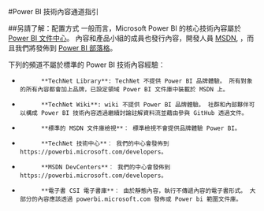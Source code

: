 <properties title="" pageTitle="Power BI 技術內容通道指引" description="說明 Microsoft 的內容通道員工、 合作夥伴和社群貢獻者應該使用 Power BI 技術內容發佈。" metaKeywords="" services="" solutions="" documentationCenter="" authors="mblythe" videoId="" scriptId="" manager="dongill" />

<tags ms.service="contributor-guide" ms.devlang="" ms.topic="article" ms.tgt_pltfrm="" ms.workload="" ms.date="09/01/2015" ms.author="mblythe" />

#Power BI 技術內容通道指引

##另請了解：配置方式
一般而言，Microsoft Power BI 的核心技術內容屬於 [Power BI 文件中心](https://powerbi.microsoft.com/documentation)。 內容和產品小組的成員也發行內容，開發人員 [MSDN](https://msdn.microsoft.com/en-us/library/dn877544.aspx), ，而且我們將發佈到 [Power BI 部落格](http://blogs.msdn.com/b/powerbi/)。 

下列的頻道不屬於標準的 Power BI 技術內容經驗︰

- 
            **TechNet Library**: TechNet 不提供 Power BI 品牌體驗。 所有對象的所有內容都會加上品牌，已設定領域 Power BI 文件庫中裝載於 MSDN 上。
- 
            **TechNet Wiki**: wiki 不提供 Power BI 品牌體驗。 社群和內部夥伴可以構成 Power BI 技術內容透過繼續討論註解資料流並藉由參與 GitHub 透過文件。
- 
            **標準的 MSDN 文件庫檢視**︰ 標準檢視不會提供品牌體驗 Power BI。
- 
            **TechNet 技術中心**︰ 我們的中心會發佈到 https://powerbi.microsoft.com/developers。
- 
            **MSDN DevCenters**︰ 我們的中心會發佈到 https://powerbi.microsoft.com/developers。
- 
            **電子書 CSI 電子書庫**︰ 由於靜態內容，執行不傳遞內容的電子書形式。 大部分的內容應該透過 powerbi.microsoft.com 發佈或 Power bi 範圍文件庫。
